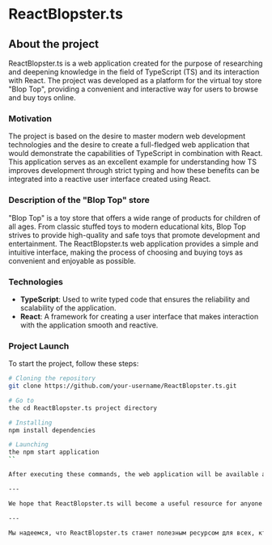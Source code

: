 # ReactBlopster.ts

## About the project

ReactBlopster.ts is a web application created for the purpose of researching and deepening knowledge in the field of TypeScript (TS) and its interaction with React. The project was developed as a platform for the virtual toy store "Blop Top", providing a convenient and interactive way for users to browse and buy toys online.

### Motivation

The project is based on the desire to master modern web development technologies and the desire to create a full-fledged web application that would demonstrate the capabilities of TypeScript in combination with React. This application serves as an excellent example for understanding how TS improves development through strict typing and how these benefits can be integrated into a reactive user interface created using React.

### Description of the "Blop Top" store

"Blop Top" is a toy store that offers a wide range of products for children of all ages. From classic stuffed toys to modern educational kits, Blop Top strives to provide high-quality and safe toys that promote development and entertainment. The ReactBlopster.ts web application provides a simple and intuitive interface, making the process of choosing and buying toys as convenient and enjoyable as possible.

### Technologies

- **TypeScript**: Used to write typed code that ensures the reliability and scalability of the application.
- **React**: A framework for creating a user interface that makes interaction with the application smooth and reactive.

### Project Launch

To start the project, follow these steps:

```bash
# Cloning the repository
git clone https://github.com/your-username/ReactBlopster.ts.git

# Go to
the cd ReactBlopster.ts project directory

# Installing
npm install dependencies

# Launching
the npm start application
``

After executing these commands, the web application will be available at `http://localhost:3000 `.

---

We hope that ReactBlopster.ts will become a useful resource for anyone interested in TypeScript and React development, as well as provide a convenient platform for buying toys in "Blop Top".

---

Мы надеемся, что ReactBlopster.ts станет полезным ресурсом для всех, кто интересуется разработкой на TypeScript и React, а также предоставит удобную платформу для покупки игрушек в "Blop Top".
